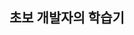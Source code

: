 ## 초보 개발자의 학습기

<!--
**Chan647/Chan647** is a ✨ _special_ ✨ repository because its `README.md` (this file) appears on your GitHub profile.

Here are some ideas to get you started:

- 🔭 Git Github 공부하기
- 🌱 I’m currently learning ...
- 👯 I’m looking to collaborate on ...
- 🤔 I’m looking for help with ...
- 💬 Ask me about ...
- 📫 How to reach me: ...
- 😄 Pronouns: ...
- ⚡ Fun fact: ...
-->
